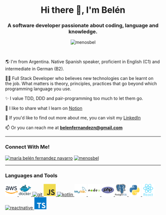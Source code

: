 <h1 align="center">Hi there 👋, I'm Belén</h1>
<h3 align="center">A software developer passionate about coding, language and knowledge.</h3>

<p align="center"> <img src="https://komarev.com/ghpvc/?username=menosbel&label=Profile%20views&color=0e75b6&style=flat" alt="menosbel" /> </p>
<br>

🌎 I'm from Argentina. Native Spanish speaker, proficient in English (C1) and intermediate in German (B2).

👩‍💻 Full Stack Developer who believes new technologies can be learnt on the job. What matters is theory, principles, practices that go beyond which programming language you use.

✨ I value TDD, DDD and pair-programming too much to let them go.

📝 I like to share what I learn on [Notion](https://www.notion.so/menosbel/Software-Crafter-in-the-making-8fc63270157c4bf68aa46479c46c9698?pvs=4)

📄 If you'd like to find out more about me, you can visit my [LinkedIn](https://www.linkedin.com/in/belenfernandezn/?locale=en_US)

📫 Or you can reach me at **belenfernandezn@gmail.com**

<p></p>

---

<h3 align="left">Connect With Me!</h3>
<p align="left">
<a href="https://www.linkedin.com/in/belenfernandezn/?locale=en_US" target="blank"><img align="center" src="https://raw.githubusercontent.com/rahuldkjain/github-profile-readme-generator/master/src/images/icons/Social/linked-in-alt.svg" alt="maría belén fernandez navarro" height="30" width="40" /></a>
<a href="https://twitter.com/menosbel" target="blank"><img align="center" src="https://raw.githubusercontent.com/rahuldkjain/github-profile-readme-generator/master/src/images/icons/Social/twitter-alt.svg" alt="menosbel" height="30" width="40" /></a>
</p>

---

<h3 align="left">Languages and Tools</h3>
<p align="left">
	<a href="https://aws.amazon.com" target="_blank" rel="noreferrer"> 
		<img src="https://raw.githubusercontent.com/devicons/devicon/master/icons/amazonwebservices/amazonwebservices-original-wordmark.svg" alt="aws" width="40" height="40"/> 
	</a> 
	<a href="https://www.docker.com/" target="_blank" rel="noreferrer"> 
		<img src="https://raw.githubusercontent.com/devicons/devicon/master/icons/docker/docker-original-wordmark.svg" alt="docker" width="40" height="40"/> 
	</a> 
	<a href="https://git-scm.com/" target="_blank" rel="noreferrer"> 
		<img src="https://www.vectorlogo.zone/logos/git-scm/git-scm-icon.svg" alt="git" width="40" height="40"/> 
	</a> 
	<a href="https://developer.mozilla.org/en-US/docs/Web/JavaScript" target="_blank" rel="noreferrer"> 
		<img src="https://raw.githubusercontent.com/devicons/devicon/master/icons/javascript/javascript-original.svg" alt="javascript" width="40" height="40"/> 
	</a> 
	<a href="https://kotlinlang.org" target="_blank" rel="noreferrer"> 
		<img src="https://www.vectorlogo.zone/logos/kotlinlang/kotlinlang-icon.svg" alt="kotlin" width="40" height="40"/> 
	</a> 
	<a href="https://www.mysql.com/" target="_blank" rel="noreferrer"> 
		<img src="https://raw.githubusercontent.com/devicons/devicon/master/icons/mysql/mysql-original-wordmark.svg" alt="mysql" width="40" height="40"/> 
	</a> 
	<a href="https://nodejs.org" target="_blank" rel="noreferrer"> 
		<img src="https://raw.githubusercontent.com/devicons/devicon/master/icons/nodejs/nodejs-original-wordmark.svg" alt="nodejs" width="40" height="40"/> 
	</a> 
	<a href="https://www.php.net" target="_blank" rel="noreferrer"> 
		<img src="https://raw.githubusercontent.com/devicons/devicon/master/icons/php/php-original.svg" alt="php" width="40" height="40"/> 
	</a> 
	<a href="https://www.postgresql.org" target="_blank" rel="noreferrer"> 
		<img src="https://raw.githubusercontent.com/devicons/devicon/master/icons/postgresql/postgresql-original-wordmark.svg" alt="postgresql" width="40" height="40"/> 
	</a> 
	<a href="https://www.python.org" target="_blank" rel="noreferrer"> 
		<img src="https://raw.githubusercontent.com/devicons/devicon/master/icons/python/python-original.svg" alt="python" width="40" height="40"/> 
	</a> 
	<a href="https://reactjs.org/" target="_blank" rel="noreferrer"> 
		<img src="https://raw.githubusercontent.com/devicons/devicon/master/icons/react/react-original-wordmark.svg" alt="react" width="40" height="40"/> 
	</a> 
	<a href="https://reactnative.dev/" target="_blank" rel="noreferrer"> 
		<img src="https://reactnative.dev/img/header_logo.svg" alt="reactnative" width="40" height="40"/> 
	</a> 
	<a href="https://www.typescriptlang.org/" target="_blank" rel="noreferrer"> 
		<img src="https://raw.githubusercontent.com/devicons/devicon/master/icons/typescript/typescript-original.svg" alt="typescript" width="40" height="40"/> 
	</a> 
</p>

<!--
[![Top Langs](https://github-readme-stats.vercel.app/api/top-langs/?username=menosbel&layout=compact&theme=dracula)](https://github.com/anuraghazra/github-readme-stats)
-->

